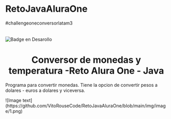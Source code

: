 # RetoJavaAluraOne
#challengeoneconversorlatam3
<br></br>
<br>![Badge en Desarollo](https://img.shields.io/badge/STATUS-EN%20DESAROLLO-green)</br>
<h1 align="center"> Conversor de monedas y temperatura -Reto Alura One - Java </h1>
<p>Programa para convertir monedas. Tiene la opcion de convertir pesos a dolares - euros a dolares y viceversa.</p>
![Image text](https://github.com/VitoRouseCode/RetoJavaAluraOne/blob/main/img/image/1.png)

